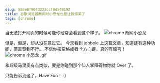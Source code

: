 ```yaml
---
slug: 558e0f9043222ccf0d548192
title: 谷歌浏览器断网时小恐龙也是让我惊呆了
tags: [chrome]
---
```


当无法打开网页的时候可能你经常会看到这个样子。
 ![chrome 断网小恐龙](https://static.gaoqixhb.com/FgReqp6_BSibvMYfvfR-9vFX3sxh)

 但是，但是，却从没在意过它。
 今天看到 jobbole 上这篇文章，知道还有这种功能，简直赞到不行。
 不信你按空格或者 ↑方向键，真的有惊喜！
![chrome 小恐龙 .gif](https://static.gaoqixhb.com/FiIIPRLIZyKxWp7Li3OwOGXgwvlp)

  和超级马里奥有点类似，要是你碰到那个仙人掌障碍物你就 Over 了。

  只能告诉到这了，Have Fun！ :)

